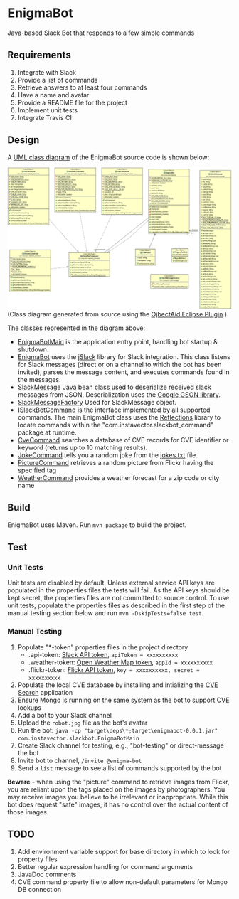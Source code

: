 # EnigmaBot
Java-based Slack Bot that responds to a few simple commands

## Requirements
1. Integrate with Slack
1. Provide a list of commands
1. Retrieve answers to at least four commands
1. Have a name and avatar
1. Provide a README file for the project
1. Implement unit tests
1. Integrate Travis CI

## Design
A [UML class diagram](https://github.com/yelkeew/EnigmaBot/blob/master/classes.jpg) of the EnigmaBot source code is shown below:

![UML](classes.jpg)
(Class diagram generated from source using the [OjbectAid Eclipse Plugin](http://www.objectaid.com/).)

The classes represented in the diagram above:
 * [EnigmaBotMain](https://github.com/yelkeew/EnigmaBot/blob/master/src/com/instavector/slackbot/EnigmaBotMain.java) is the application entry point, handling bot startup & shutdown.
 * [EnigmaBot](https://github.com/yelkeew/EnigmaBot/blob/master/src/com/instavector/slackbot/EnigmaBot.java) uses the [jSlack](https://github.com/seratch/jslack) library for Slack integration.  This class listens for Slack messages (direct or on a channel to which the bot has been invited), parses the message content, and executes commands found in the messages.
 * [SlackMessage](https://github.com/yelkeew/EnigmaBot/blob/master/src/com/instavector/slackmessage/SlackMessage.java) Java bean class used to deserialize received slack messages from JSON.  Deserialization uses the [Google GSON library](https://github.com/google/gson).
 * [SlackMessageFactory](https://github.com/yelkeew/EnigmaBot/blob/master/src/com/instavector/slackmessage/SlackMessageFactory.java) Used for SlackMessage object.
 * [ISlackBotCommand](https://github.com/yelkeew/EnigmaBot/blob/master/src/com/instavector/slackbot_command/ISlackBotCommand.java) is the interface implemented by all supported commands.  The main EnigmaBot class uses the [Reflections](https://github.com/ronmamo/reflections) library to locate commands within the "com.instavector.slackbot_command" package at runtime.
 * [CveCommand](https://github.com/yelkeew/EnigmaBot/blob/master/src/com/instavector/slackbot_command/CveCommand.java) searches a database of CVE records for CVE identifier or keyword (returns up to 10 matching results).
 * [JokeCommand](https://github.com/yelkeew/EnigmaBot/blob/master/src/com/instavector/slackbot_command/JokeCommand.java) tells you a random joke from the [jokes.txt](https://github.com/yelkeew/EnigmaBot/blob/master/jokes.txt) file.
 * [PictureCommand](https://github.com/yelkeew/EnigmaBot/blob/master/src/com/instavector/slackbot_command/PictureCommand.java) retrieves a random picture from Flickr having the specified tag
 * [WeatherCommand](https://github.com/yelkeew/EnigmaBot/blob/master/src/com/instavector/slackbot_command/WeatherCommand.java) provides a weather forecast for a zip code or city name

## Build
EnigmaBot uses Maven.  Run `mvn package` to build the project.   

## Test
### Unit Tests
Unit tests are disabled by default.  Unless external service API keys are populated in the properties files the tests will fail.  As the API keys should be kept secret, the properties files are not committed to source control.  To use unit tests, populate the properties files as described in the first step of the manual testing section below and run `mvn -DskipTests=false test`.

### Manual Testing
 1. Populate "*-token" properties files in the project directory
    * .api-token: [Slack API token](https://api.slack.com/bot-users), `apiToken = xxxxxxxxxx`
    * .weather-token: [Open Weather Map token](http://openweathermap.org/appid), `appId = xxxxxxxxxx`
    * .flickr-token: [Flickr API token](https://www.flickr.com/services/api/misc.api_keys.html), `key = xxxxxxxxxx, secret = xxxxxxxxxx`
 1. Populate the local CVE database by installing and intializing the [CVE Search](https://github.com/cve-search/cve-search) application
 1. Ensure Mongo is running on the same system as the bot to support CVE lookups
 1. Add a bot to your Slack channel
 1. Upload the `robot.jpg` file as the bot's avatar
 1. Run the bot: `java -cp "target\deps\*;target\enigmabot-0.0.1.jar" com.instavector.slackbot.EnigmaBotMain`
 1. Create Slack channel for testing, e.g., "bot-testing" or direct-message the bot
 1. Invite bot to channel, `/invite @enigma-bot`
 1. Send a `list` message to see a list of commands supported by the bot

**Beware** - when using the "picture" command to retrieve images from Flickr, you are reliant upon the tags placed on the images by photographers.  You may receive images you believe to be irrelevant or inappropriate.  While this bot does request "safe" images, it has no control over the actual content of those images.

## TODO
1. Add environment variable support for base directory in which to look for property files
1. Better regular expression handling for command arguments
1. JavaDoc comments
1. CVE command property file to allow non-default parameters for Mongo DB connection
